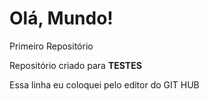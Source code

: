 # Olá, Mundo!
Primeiro Repositório

Repositório criado para **TESTES**
 
Essa linha eu coloquei pelo editor do GIT HUB
